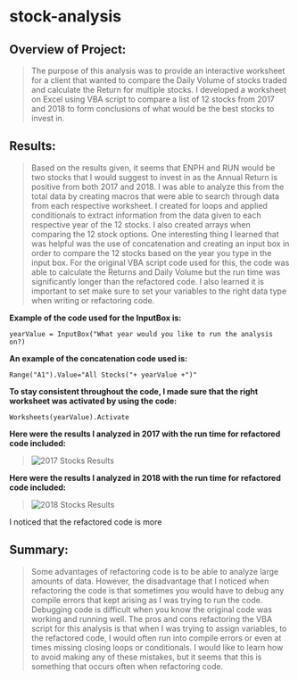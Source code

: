# stock-analysis
## Overview of Project: 
> The purpose of this analysis was to provide an interactive worksheet for a client that wanted to compare the Daily Volume of stocks traded and calculate the Return for multiple stocks. I developed a worksheet on Excel using VBA script to compare a list of 12 stocks from 2017 and 2018 to form conclusions of what would be the best stocks to invest in. 

## Results: 

> Based on the results given, it seems that ENPH and RUN would be two stocks that I would suggest to invest in as the Annual Return is positive from both 2017 and 2018. I was able to analyze this from the total data by creating macros that were able to search through data from each respective worksheet. I created for loops and applied conditionals to extract information from the data given to each respective year of the 12 stocks. I also created arrays when comparing the 12 stock options. One interesting thing I learned that was helpful was the use of concatenation and creating an input box in order to compare the 12 stocks based on the year you type in the input box. For the original VBA script code used for this, the code was able to calculate the Returns and Daily Volume but the run time was significantly longer than the refactored code. I also learned it is important to set make sure to set your variables to the right data type when writing or refactoring code.  

**Example of the code used for the InputBox is:**

```yearValue = InputBox("What year would you like to run the analysis on?)```

**An example of the concatenation code used is:**

```Range("A1").Value="All Stocks("+ yearValue +")"```

**To stay consistent throughout the code, I made sure that the right worksheet was activated by using the code:**

```Worksheets(yearValue).Activate```

 **Here were the results I analyzed in 2017 with the run time for refactored code included:**

> ![2017 Stocks Results](VBA_Challenge_2017.png)

 **Here were the results I analyzed in 2018 with the run time for refactored code included:**

> ![2018 Stocks Results](VBA_Challenge_2018.png)

I noticed that the refactored code is more 

## Summary: 

> Some advantages of refactoring code is to be able to analyze large amounts of data. However, the disadvantage that I noticed when refactoring the code is that sometimes you would have to debug any compile errors that kept arising as I was trying to run the code. Debugging code is difficult when you know the original code was working and running well. The pros and cons refactoring the VBA script for this analysis is that when I was trying to assign variables, to the refactored code, I would often run into compile errors or even at times missing closing loops or conditionals. I would like to learn how to avoid making any of these mistakes, but it seems that this is something that occurs often when refactoring code. 
